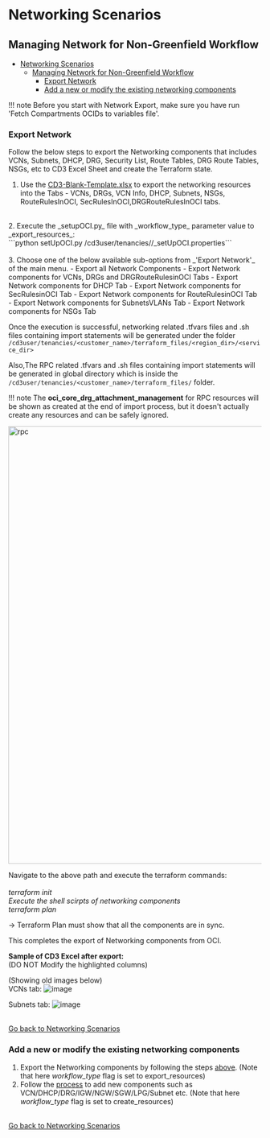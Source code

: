 # Networking Scenarios

## Managing Network for Non-Greenfield Workflow
- [Networking Scenarios](#networking-scenarios)
  - [Managing Network for Non-Greenfield Workflow](#managing-network-for-non-greenfield-workflow)
    - [Export Network](#export-network)
    - [Add a new or modify the existing networking components](#add-a-new-or-modify-the-existing-networking-components)


!!! note
      Before you start with Network Export, make sure you have run 'Fetch Compartments OCIDs to variables file'.

### Export Network

Follow the below steps to export the Networking components that includes VCNs, Subnets, DHCP, DRG, Security List, Route Tables, DRG Route Tables, NSGs, etc to CD3 Excel Sheet and create the Terraform state.

1. Use the [CD3-Blank-Template.xlsx](/cd3_automation_toolkit/example) to export the networking resources into the Tabs - VCNs, DRGs, VCN Info, DHCP, Subnets, NSGs, RouteRulesInOCI, SecRulesInOCI,DRGRouteRulesInOCI tabs. <br>
<br>   
2. Execute the _setupOCI.py_ file with _workflow_type_ parameter value to _export_resources_: <br>
   ```python setUpOCI.py /cd3user/tenancies/<customer_name>/<customer_name>_setUpOCI.properties```  <br>
<br>
3. Choose one of the below available sub-options from _'Export Network'_ of the main menu. 
      - Export all Network Components
      - Export Network components for VCNs, DRGs and DRGRouteRulesinOCI Tabs
      - Export Network components for DHCP Tab
      - Export Network components for SecRulesinOCI Tab
      - Export Network components for RouteRulesinOCI Tab
      - Export Network components for SubnetsVLANs Tab
      - Export Network components for NSGs Tab
   
   Once the execution is successful, networking related .tfvars files and .sh files containing import statements will be generated under the folder ```/cd3user/tenancies/<customer_name>/terraform_files/<region_dir>/<service_dir>```
   
   Also,The RPC related .tfvars and .sh files containing import statements will be generated in global directory which is inside the ```/cd3user/tenancies/<customer_name>/terraform_files/``` folder. 

!!! note
       The **oci_core_drg_attachment_management** for RPC resources will be shown as created at the end of import process, but it doesn't actually create any resources and can be safely ignored.

<img width="870" alt="rpc" src="/images/clinetworkexport-1.png">
    
   Navigate to the above path and execute the terraform commands:<br>
       <br>_terraform init_
       <br>_Execute the shell scirpts of networking components_
       <br>_terraform plan_

   → Terraform Plan must show that all the components are in sync.
   
This completes the export of Networking components from OCI.

**Sample of CD3 Excel after export:**
<br>(DO NOT Modify the highlighted columns)

(Showing old images below)
<br>VCNs tab:
![image](/images/clinetworkexport-2.png)

Subnets tab:
![image](/images/clinetworkexport-3.png)


<br>[Go back to Networking Scenarios](#networking-scenarios)
### Add a new or modify the existing networking components
1. Export the Networking components by following the steps [above](#export-network). (Note that here _workflow_type_ flag is set to export_resources)
2. Follow the [process](/cd3_automation_toolkit/documentation/user_guide/NetworkingScenariosGF.md#modify-network) to add new components such as VCN/DHCP/DRG/IGW/NGW/SGW/LPG/Subnet etc. (Note that here _workflow_type_ flag is set to create_resources)

<br>[Go back to Networking Scenarios](#networking-scenarios)


<br><br>
<div align='center'>  
</div>
